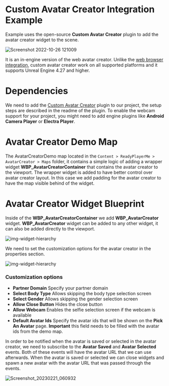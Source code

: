 # Custom Avatar Creator Integration Example

Example uses the open-source **Custom Avatar Creator** plugin to add the avatar creator widget to the scene. 

![Screenshot 2022-10-26 121009](https://user-images.githubusercontent.com/108666572/198000086-7771d6a5-70cc-4b39-b087-b0533257d9be.png)

It is an in-engine version of the web avatar creator. Unlike the [web browser integration](https://github.com/readyplayerme/UnrealExamples/tree/main/Content/ReadyPlayerMe/WebBrowser#readme), custom avatar creator work on all supported platforms and it supports Unreal Engine 4.27 and higher.

# Dependencies

We need to add the [Custom Avatar Creator](https://github.com/readyplayerme/rpm-unreal-avatar-creator) plugin to our project, the setup steps are described in the readme of the plugin.
To enable the webcam support for your project, you might need to add engine plugins like **Android Camera Player** or **Electra Player**.

# Avatar Creator Demo Map

The AvatarCreatorDemo map located in the `Content > ReadyPlayerMe > AvatarCreator > Maps` folder, it contains a simple logic of adding a wrapper widget **WBP_AvatarCreatorContainer** that contains the avatar creator to the viewport.
The wrapper widget is added to have better control over avatar creator layout. In this case we add padding for the avatar creator to have the map visible behind of the widget.

# Avatar Creator Widget Blueprint

Inside of the **WBP_AvatarCreatorContainer** we add **WBP_AvatarCreator** widget. **WBP_AvatarCreator** widget can be added to any other widget, it can also be added directly to the viewport.

![img-widget-hierarchy](https://user-images.githubusercontent.com/7085672/163364100-75cc563b-3e78-418f-ab1a-47b79cfabf45.png)

We need to set the customization options for the avatar creator in the properties section.

![img-widget-hierarchy](https://user-images.githubusercontent.com/7085672/163364100-75cc563b-3e78-418f-ab1a-47b79cfabf45.png)

### Customization options
- **Partner Domain** Specify your partner domain
- **Select Body Type** Allows skipping the body type selection screen
- **Select Gender** Allows skipping the gender selection screen
- **Allow Close Button** Hides the close button
- **Allow Webcam** Enables the selfie selection screen if the webcam is available
- **Default Avatar Ids** Specify the avatar ids that will be shown on the **Pick An Avatar** page. **Important** this field needs to be filled with the avatar ids from the demo map.

In order to be notified when the avatar is saved or selected in the avatar creator, we need to subscribe to the **Avatar Saved** and **Avatar Selected** events. Both of these events will have the avatar URL that we can use afterwards.
When the avatar is saved or selected we can close widgets and spawn a new avatar with the avatar URL that was passed through the events.

![Screenshot_20230221_060932](https://user-images.githubusercontent.com/3124894/229149539-1ae0e7a5-c9ae-4671-b6e1-e267e14fd204.png)
